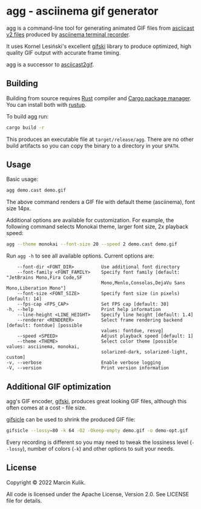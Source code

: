 # agg - asciinema gif generator

agg is a command-line tool for generating animated GIF files from [asciicast v2
files](https://github.com/asciinema/asciinema/blob/master/doc/asciicast-v2.md)
produced by [asciinema terminal
recorder](https://github.com/asciinema/asciinema).

It uses Kornel Lesiński's excellent
[gifski](https://github.com/ImageOptim/gifski) library to produce optimized,
high quality GIF output with accurate frame timing.

agg is a successor to
[asciicast2gif](https://github.com/asciinema/asciicast2gif).

## Building

Building from source requires [Rust](https://www.rust-lang.org/) compiler and
[Cargo package manager](https://doc.rust-lang.org/cargo/). You can install both
with [rustup](https://rustup.rs/).

To build agg run:

```bash
cargo build -r
```

This produces an executable file at `target/release/agg`. There are no other
build artifacts so you can copy the binary to a directory in your `$PATH`.

## Usage

Basic usage:

```bash
agg demo.cast demo.gif
```

The above command renders a GIF file with default theme (asciinema), font size
14px.

Additional options are available for customization. For example, the following
command selects Monokai theme, larger font size, 2x playback speed:

```bash
agg --theme monokai --font-size 20 --speed 2 demo.cast demo.gif
```

Run `agg -h` to see all available options. Current options are:

```
    --font-dir <FONT_DIR>          Use additional font directory
    --font-family <FONT_FAMILY>    Specify font family [default: "JetBrains Mono,Fira Code,SF
                                   Mono,Menlo,Consolas,DejaVu Sans Mono,Liberation Mono"]
    --font-size <FONT_SIZE>        Specify font size (in pixels) [default: 14]
    --fps-cap <FPS_CAP>            Set FPS cap [default: 30]
-h, --help                         Print help information
    --line-height <LINE_HEIGHT>    Specify line height [default: 1.4]
    --renderer <RENDERER>          Select frame rendering backend [default: fontdue] [possible
                                   values: fontdue, resvg]
    --speed <SPEED>                Adjust playback speed [default: 1]
    --theme <THEME>                Select color theme [possible values: asciinema, monokai,
                                   solarized-dark, solarized-light, custom]
-v, --verbose                      Enable verbose logging
-V, --version                      Print version information
```

## Additional GIF optimization

agg's GIF encoder, [gifski](https://github.com/ImageOptim/gifski), produces
great looking GIF files, although this often comes at a cost - file size.

[gifsicle](https://www.lcdf.org/gifsicle/) can be used to shrink the produced GIF file:

```bash
gifsicle --lossy=80 -k 64 -O2 -Okeep-empty demo.gif -o demo-opt.gif
```

Every recording is different so you may need to tweak the lossiness level
(`--lossy`), number of colors (`-k`) and other options to suit your needs.

## License

Copyright &copy; 2022 Marcin Kulik.

All code is licensed under the Apache License, Version 2.0. See LICENSE file for details.
